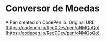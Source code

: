 # Conversor de Moedas

A Pen created on CodePen.io. Original URL: [https://codepen.io/Red0Dev/pen/oNMQoQo](https://codepen.io/Red0Dev/pen/oNMQoQo).

